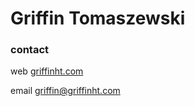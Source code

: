 # Griffin Tomaszewski
### contact
web [griffinht.com](https://griffinht.com)

email [griffin@griffinht.com](mailto:Griffin@griffinht.com)
